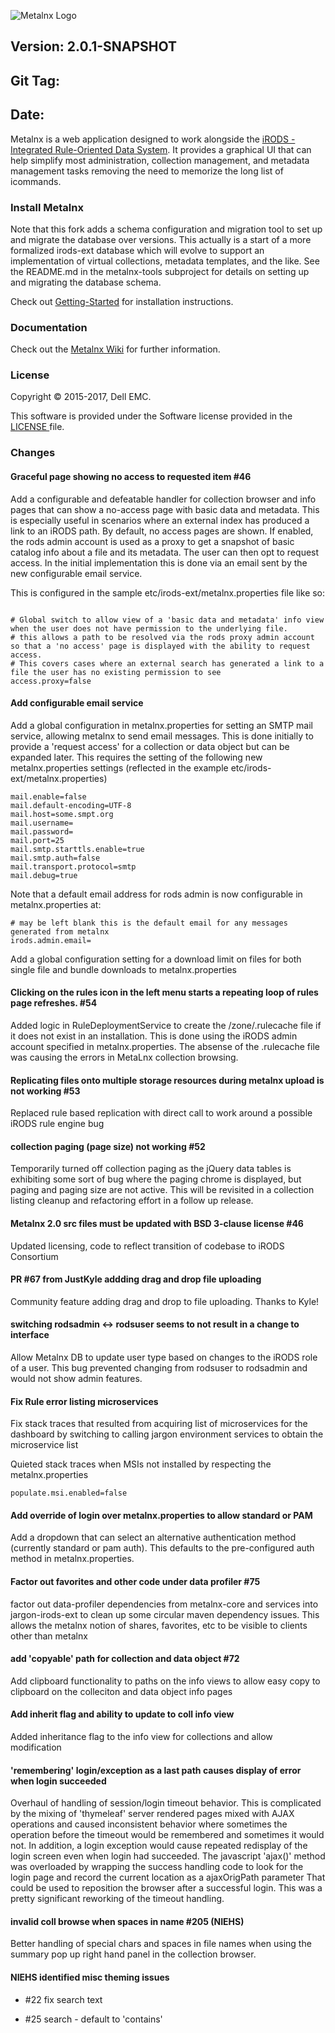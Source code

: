 ![Metalnx Logo](docs/IMAGES/mlx_logo_blue.png)

## Version: 2.0.1-SNAPSHOT
## Git Tag:
## Date:


Metalnx is a web application designed to work alongside the [iRODS - Integrated Rule-Oriented Data System](http://www.irods.org). It provides a graphical UI that can help simplify most administration,
collection management, and metadata management tasks removing the need to memorize the long list of icommands.

### Install Metalnx

Note that this fork adds a schema configuration and migration tool to set up and migrate the database over versions. This
actually is a start of a more formalized irods-ext database which will evolve to support an implementation of virtual collections,
metadata templates, and the like. See the README.md in the metalnx-tools subproject for details on setting up and migrating the database schema.

Check out [Getting-Started](https://github.com/Metalnx/metalnx-web/wiki/Getting-Started) for installation instructions.

### Documentation

Check out the [Metalnx Wiki](https://github.com/Metalnx/metalnx-web/wiki) for further information.

### License

Copyright © 2015-2017, Dell EMC.

This software is provided under the Software license provided in the <a href="LICENSE.md"> LICENSE </a> file.

### Changes


#### Graceful page showing no access to requested item #46

Add a configurable and defeatable handler for collection browser and info pages that can show a no-access page with basic
data and metadata. This is especially useful in scenarios where an external index has produced a link to an iRODS path. By default,
no access pages are shown. If enabled, the rods admin account is used as a proxy to get a snapshot of basic catalog info about a file and its
metadata. The user can then opt to request access. In the initial implementation this is done via an email sent by the new configurable
email service.

This is configured in the sample etc/irods-ext/metalnx.properties file like so:

```

# Global switch to allow view of a 'basic data and metadata' info view when the user does not have permission to the underlying file.
# this allows a path to be resolved via the rods proxy admin account so that a 'no access' page is displayed with the ability to request access.
# This covers cases where an external search has generated a link to a file the user has no existing permission to see
access.proxy=false

```

#### Add configurable email service    

Add a global configuration in metalnx.properties for setting an SMTP mail service, allowing metalnx to send email messages. This is done initially to
provide a 'request access' for a collection or data object but can be expanded later. This requires the setting of the following new
metalnx.properties settings (reflected in the example etc/irods-ext/metalnx.properties)

```
mail.enable=false
mail.default-encoding=UTF-8
mail.host=some.smpt.org
mail.username=
mail.password=
mail.port=25
mail.smtp.starttls.enable=true
mail.smtp.auth=false
mail.transport.protocol=smtp
mail.debug=true

```

Note that a default email address for rods admin is now configurable in metalnx.properties at:

```
# may be left blank this is the default email for any messages generated from metalnx
irods.admin.email=
```

Add a global configuration setting for a download limit on files for both single file and bundle downloads to metalnx.properties

#### Clicking on the rules icon in the left menu starts a repeating loop of rules page refreshes. #54

Added logic in RuleDeploymentService to create the /zone/.rulecache file if it does not exist in an installation. This is done using the
iRODS admin account specified in metalnx.properties. The absense of the .rulecache file was causing the errors in MetaLnx collection browsing.

#### Replicating files onto multiple storage resources during metalnx upload is not working #53

Replaced rule based replication with direct call to work around a possible iRODS rule engine bug

#### collection paging (page size) not working #52

Temporarily turned off collection paging as the jQuery data tables is exhibiting some sort of bug where the paging chrome is displayed,
but paging and paging size are not active. This will be revisited in a collection listing cleanup and refactoring effort in a follow up release.

#### Metalnx 2.0 src files must be updated with BSD 3-clause license #46

Updated licensing, code to reflect transition of codebase to iRODS Consortium

#### PR #67 from JustKyle addding drag and drop file uploading

Community feature adding drag and drop to file uploading. Thanks to Kyle!

#### switching rodsadmin <-> rodsuser seems to not result in a change to interface

Allow Metalnx DB to update user type based on changes to the iRODS role of a user. This
bug prevented changing from rodsuser to rodsadmin and would not show admin features.

#### Fix Rule error listing microservices

Fix stack traces that resulted from acquiring list of microservices for the dashboard by switching to calling jargon environment services to obtain the microservice list

Quieted stack traces when MSIs not installed by respecting the metalnx.properties

```
populate.msi.enabled=false

```

#### Add override of login over metalnx.properties to allow standard or PAM

Add a dropdown that can select an alternative authentication method (currently standard or pam auth). This defaults to the pre-configured auth method in metalnx.properties.


#### Factor out favorites and other code under data profiler #75

factor out data-profiler dependencies from metalnx-core and services into jargon-irods-ext to clean up some circular maven dependency issues. This allows the metalnx notion of shares, favorites, etc to be visible to clients other than metalnx

#### add 'copyable' path for collection and data object #72

Add clipboard functionality to paths on the info views to allow easy copy to clipboard on the colleciton and data object info pages

#### Add inherit flag and ability to update to coll info view

Added inheritance flag to the info view for collections and allow modification

#### 'remembering' login/exception as a last path causes display of error when login succeeded

Overhaul of handling of session/login timeout behavior. This is complicated by the mixing of 'thymeleaf' server rendered pages mixed with AJAX operations and caused inconsistent behavior where sometimes the operation before the timeout would be remembered and sometimes it would not. In addition, a login exception would cause repeated redisplay of the login screen even when login had succeeded. The javascript 'ajax()' method was overloaded by wrapping the success handling code to look for the login page and record the current location as a ajaxOrigPath parameter That could be used to reposition the browser after a successful login. This was a pretty significant reworking of the timeout handling.

#### invalid coll browse when spaces in name #205 (NIEHS)

Better handling of special chars and spaces in file names when using the summary pop up right hand panel in the collection browser.

#### NIEHS identified misc theming issues

* #22 fix search text

* #25 search - default to 'contains'
